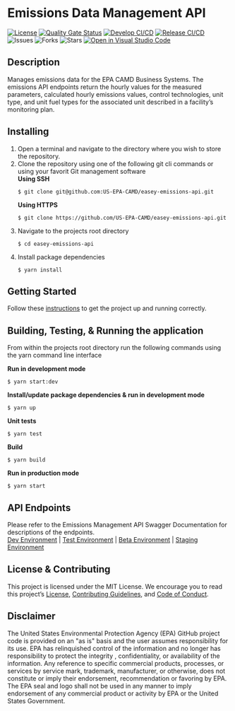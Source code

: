 # Emissions Data Management API

[![License](https://img.shields.io/github/license/US-EPA-CAMD/easey-emissions-api)](https://github.com/US-EPA-CAMD/easey-emissions-api/blob/develop/LICENSE)
[![Quality Gate Status](https://sonarcloud.io/api/project_badges/measure?project=US-EPA-CAMD_easey-emissions-api&metric=alert_status)](https://sonarcloud.io/dashboard?id=US-EPA-CAMD_easey-emissions-api)
[![Develop CI/CD](https://github.com/US-EPA-CAMD/easey-emissions-api/workflows/Develop%20Branch%20Workflow/badge.svg)](https://github.com/US-EPA-CAMD/easey-emissions-api/actions)
[![Release CI/CD](https://github.com/US-EPA-CAMD/easey-emissions-api/workflows/Release%20Branch%20Workflow/badge.svg)](https://github.com/US-EPA-CAMD/easey-emissions-api/actions)
![Issues](https://img.shields.io/github/issues/US-EPA-CAMD/easey-emissions-api)
![Forks](https://img.shields.io/github/forks/US-EPA-CAMD/easey-emissions-api)
![Stars](https://img.shields.io/github/stars/US-EPA-CAMD/easey-emissions-api)
[![Open in Visual Studio Code](https://open.vscode.dev/badges/open-in-vscode.svg)](https://open.vscode.dev/US-EPA-CAMD/easey-emissions-api)

## Description
Manages emissions data for the EPA CAMD Business Systems. The emissions API endpoints return the hourly values for the measured parameters, calculated hourly emissions values, control technologies, unit type, and unit fuel types for the associated unit described in a facility’s monitoring plan.

## Installing
1. Open a terminal and navigate to the directory where you wish to store the repository.
2. Clone the repository using one of the following git cli commands or using your favorit Git management software<br>
    **Using SSH**
    ```
    $ git clone git@github.com:US-EPA-CAMD/easey-emissions-api.git
    ```
    **Using HTTPS**
    ```
    $ git clone https://github.com/US-EPA-CAMD/easey-emissions-api.git
    ```
3. Navigate to the projects root directory
    ```
    $ cd easey-emissions-api
    ```
4. Install package dependencies
    ```
    $ yarn install
    ```

## Getting Started
Follow these [instructions](https://github.com/US-EPA-CAMD/devops/blob/master/GETTING-STARTED.md) to get the project up and running correctly.

## Building, Testing, & Running the application
From within the projects root directory run the following commands using the yarn command line interface

**Run in development mode**
```
$ yarn start:dev
```

**Install/update package dependencies & run in development mode**
```
$ yarn up
```

**Unit tests**
```
$ yarn test
```

**Build**
```
$ yarn build
```

**Run in production mode**
```
$ yarn start
```

## API Endpoints
Please refer to the Emissions Management API Swagger Documentation for descriptions of the endpoints.<br>
[Dev Environment](https://api.epa.gov/easey/dev/emissions-mgmt/swagger/) | [Test Environment](https://api.epa.gov/easey/test/emissions-mgmt/swagger/) | [Beta Environment](https://api.epa.gov/easey/beta/emissions-mgmt/swagger/) | [Staging Environment](https://api.epa.gov/easey/staging/emissions-mgmt/swagger/)

## License & Contributing
This project is licensed under the MIT License. We encourage you to read this project’s [License](LICENSE), [Contributing Guidelines](CONTRIBUTING.md), and [Code of Conduct](CODE-OF-CONDUCT.md).

## Disclaimer
The United States Environmental Protection Agency (EPA) GitHub project code is provided on an "as is" basis and the user assumes responsibility for its use. EPA has relinquished control of the information and no longer has responsibility to protect the integrity , confidentiality, or availability of the information. Any reference to specific commercial products, processes, or services by service mark, trademark, manufacturer, or otherwise, does not constitute or imply their endorsement, recommendation or favoring by EPA. The EPA seal and logo shall not be used in any manner to imply endorsement of any commercial product or activity by EPA or the United States Government.
